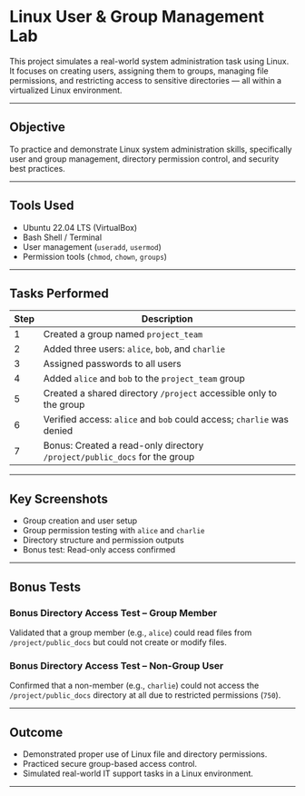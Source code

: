 # Linux User & Group Management Lab

This project simulates a real-world system administration task using Linux. It focuses on creating users, assigning them to groups, managing file permissions, and restricting access to sensitive directories — all within a virtualized Linux environment.

---

## Objective

To practice and demonstrate Linux system administration skills, specifically user and group management, directory permission control, and security best practices.

---

## Tools Used

- Ubuntu 22.04 LTS (VirtualBox)
- Bash Shell / Terminal
- User management (`useradd`, `usermod`)
- Permission tools (`chmod`, `chown`, `groups`)

---

## Tasks Performed

| Step | Description |
|------|-------------|
| 1    | Created a group named `project_team` |
| 2    | Added three users: `alice`, `bob`, and `charlie` |
| 3    | Assigned passwords to all users |
| 4    | Added `alice` and `bob` to the `project_team` group |
| 5    | Created a shared directory `/project` accessible only to the group |
| 6    | Verified access: `alice` and `bob` could access; `charlie` was denied |
| 7    | Bonus: Created a read-only directory `/project/public_docs` for the group |

---

## Key Screenshots

- Group creation and user setup
- Group permission testing with `alice` and `charlie`
- Directory structure and permission outputs
- Bonus test: Read-only access confirmed

---

## Bonus Tests

### Bonus Directory Access Test – Group Member

Validated that a group member (e.g., `alice`) could read files from `/project/public_docs` but could not create or modify files.

### Bonus Directory Access Test – Non-Group User

Confirmed that a non-member (e.g., `charlie`) could not access the `/project/public_docs` directory at all due to restricted permissions (`750`).

---

## Outcome

- Demonstrated proper use of Linux file and directory permissions.
- Practiced secure group-based access control.
- Simulated real-world IT support tasks in a Linux environment.

---
